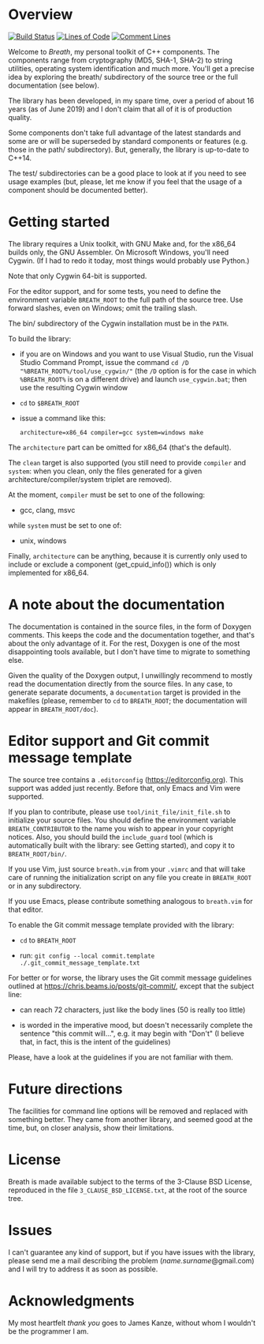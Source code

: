 <!--
 =============================================================================
                      Copyright 2019-2020 Gennaro Prota

                   Licensed under the 3-Clause BSD License.
              (See accompanying file 3_CLAUSE_BSD_LICENSE.txt or
               <https://opensource.org/licenses/BSD-3-Clause>.)
 _____________________________________________________________________________
-->

# Overview


<!--    Note: if you word-wrap these links differently, make sure they
        appear correctly on <github.com>.
     -------------------------------------------------------------------------
-->
[![Build Status](
https://travis-ci.com/gennaroprota/breath.svg?branch=master)](
https://travis-ci.com/gennaroprota/breath)
[![Lines of Code](
https://tokei.rs/b1/github/gennaroprota/breath?category=code)](
https://github.com/gennaroprota/breath)
[![Comment Lines](
https://tokei.rs/b1/github/gennaroprota/breath?category=comments)](
https://github.com/gennaroprota/breath)

Welcome to *Breath*, my personal toolkit of C++ components. The components range
from cryptography (MD5, SHA-1, SHA-2) to string utilities, operating system
identification and much more. You'll get a precise idea by exploring the breath/
subdirectory of the source tree or the full documentation (see below).

The library has been developed, in my spare time, over a period of about 16
years (as of June 2019) and I don't claim that all of it is of production
quality.

Some components don't take full advantage of the latest standards and some are
or will be superseded by standard components or features (e.g. those in the
path/ subdirectory). But, generally, the library is up-to-date to C++14.

The test/ subdirectories can be a good place to look at if you need to see usage
examples (but, please, let me know if you feel that the usage of a component
should be documented better).

# Getting started

The library requires a Unix toolkit, with GNU Make and, for the x86_64 builds
only, the GNU Assembler. On Microsoft Windows, you'll need Cygwin. (If I had to
redo it today, most things would probably use Python.)

Note that only Cygwin 64-bit is supported.

For the editor support, and for some tests, you need to define the environment
variable `BREATH_ROOT` to the full path of the source tree. Use forward slashes,
even on Windows; omit the trailing slash.

The bin/ subdirectory of the Cygwin installation must be in the `PATH`.

To build the library:

 - if you are on Windows and you want to use Visual Studio, run the Visual
   Studio Command Prompt, issue the command `cd /D
   "%BREATH_ROOT%/tool/use_cygwin/"` (the `/D` option is for the case in which
   `%BREATH_ROOT%` is on a different drive) and launch `use_cygwin.bat`; then
   use the resulting Cygwin window

 - `cd` to `$BREATH_ROOT`

 - issue a command like this:

   ```
   architecture=x86_64 compiler=gcc system=windows make
   ```

The `architecture` part can be omitted for x86_64 (that's the default).

The `clean` target is also supported (you still need to provide `compiler` and
`system`: when you clean, only the files generated for a given
architecture/compiler/system triplet are removed).

At the moment, `compiler` must be set to one of the following:

 - gcc, clang, msvc

while `system` must be set to one of:

 - unix, windows

Finally, `architecture` can be anything, because it is currently only used to
include or exclude a component (get_cpuid_info()) which is only implemented for
x86_64.

# A note about the documentation

The documentation is contained in the source files, in the form of Doxygen
comments. This keeps the code and the documentation together, and that's about
the only advantage of it. For the rest, Doxygen is one of the most disappointing
tools available, but I don't have time to migrate to something else.

Given the quality of the Doxygen output, I unwillingly recommend to mostly read
the documentation directly from the source files. In any case, to generate
separate documents, a `documentation` target is provided in the makefiles
(please, remember to `cd` to `BREATH_ROOT`; the documentation will appear in
`BREATH_ROOT/doc`).

# Editor support and Git commit message template

The source tree contains a `.editorconfig` (https://editorconfig.org). This
support was added just recently. Before that, only Emacs and Vim were supported.

If you plan to contribute, please use `tool/init_file/init_file.sh` to
initialize your source files. You should define the environment variable
`BREATH_CONTRIBUTOR` to the name you wish to appear in your copyright notices.
Also, you should build the `include_guard` tool (which is automatically built
with the library: see Getting started), and copy it to `BREATH_ROOT/bin/`.

If you use Vim, just source `breath.vim` from your `.vimrc` and that will take
care of running the initialization script on any file you create in
`BREATH_ROOT` or in any subdirectory.

If you use Emacs, please contribute something analogous to `breath.vim` for that
editor.

To enable the Git commit message template provided with the library:

 - `cd` to `BREATH_ROOT`

 - run: `git config --local commit.template ./.git_commit_message_template.txt`

For better or for worse, the library uses the Git commit message guidelines
outlined at https://chris.beams.io/posts/git-commit/, except that the subject
line:

 - can reach 72 characters, just like the body lines (50 is really too little)

 - is worded in the imperative mood, but doesn't necessarily complete the
   sentence "this commit will...", e.g. it may begin with "Don't" (I believe
   that, in fact, this is the intent of the guidelines)

Please, have a look at the guidelines if you are not familiar with them.

# Future directions

The facilities for command line options will be removed and replaced with
something better. They came from another library, and seemed good at the time,
but, on closer analysis, show their limitations.

# License

Breath is made available subject to the terms of the 3-Clause BSD License,
reproduced in the file `3_CLAUSE_BSD_LICENSE.txt`, at the root of the source
tree.

# Issues

I can't guarantee any kind of support, but if you have issues with the library,
please send me a mail describing the problem (*name.surname*@gmail.com) and I
will try to address it as soon as possible.

# Acknowledgments

My most heartfelt *thank you* goes to James Kanze, without whom I wouldn't be
the programmer I am.

[//]: # (
 Local Variables:
 mode: markdown
 indent-tabs-mode: nil
 coding: utf-8
 End:
 vim: set ft=markdown et sts=4 sw=4:
 vim: set fenc=utf-8 nobomb:
)
